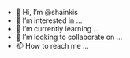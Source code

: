 - 👋 Hi, I’m @shainkis
- 👀 I’m interested in ...
- 🌱 I’m currently learning ...
- 💞️ I’m looking to collaborate on ...
- 📫 How to reach me ...

<!---
shainkis/shainkis is a ✨ special ✨ repository because its `README.md` (this file) appears on your GitHub profile.
You can click the Preview link to take a look at your changes.
--->
